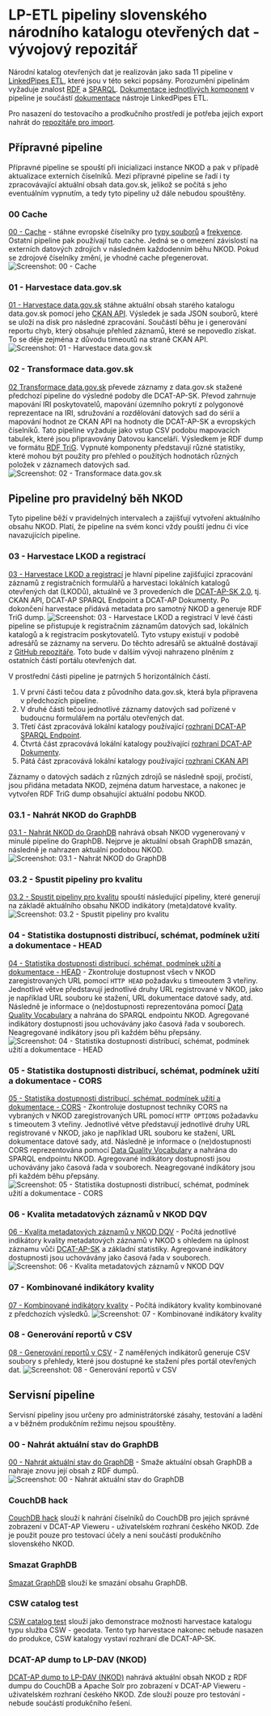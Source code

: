 # LP-ETL pipeliny slovenského národního katalogu otevřených dat - vývojový repozitář
Národní katalog otevřených dat je realizován jako sada 11 pipeline v [LinkedPipes ETL](https://etl.linkedpipes.com), které jsou v této sekci popsány.
Porozumění pipelinám vyžaduje znalost [RDF](https://www.w3.org/TR/rdf11-primer/) a [SPARQL](https://www.w3.org/TR/sparql11-overview/).
[Dokumentace jednotlivých komponent](https://etl.linkedpipes.com/components/) v pipeline je součástí [dokumentace](https://etl.linkedpipes.com/documentation/) nástroje LinkedPipes ETL.

Pro nasazení do testovacího a prodkučního prostředí je potřeba jejich export nahrát do [repozitáře pro import](https://github.com/datova-kancelaria/nkod-pipeline).

## Přípravné pipeline

Přípravné pipeline se spouští při inicializaci instance NKOD a pak v případě aktualizace externích číselníků.
Mezi přípravné pipeline se řadí i ty zpracovávající aktuální obsah data.gov.sk, jelikož se počítá s jeho eventuálním vypnutím, a tedy tyto pipeliny už dále nebudou spouštěny.

### 00 Cache
[00 - Cache](pipeliny/00%20-%20Cache.jsonld) - stáhne evropské číselníky pro [typy souborů](https://op.europa.eu/en/web/eu-vocabularies/dataset/-/resource?uri=http://publications.europa.eu/resource/dataset/file-type) a [frekvence](https://op.europa.eu/en/web/eu-vocabularies/dataset/-/resource?uri=http://publications.europa.eu/resource/dataset/frequency).
Ostatní pipeline pak používají tuto cache.
Jedná se o omezení závislostí na externích datových zdrojích v následném každodenním běhu NKOD.
Pokud se zdrojové číselníky změní, je vhodné cache přegenerovat.
![Screenshot: 00 - Cache](screenshoty/00.webp)

### 01 - Harvestace data.gov.sk
[01 - Harvestace data.gov.sk](pipeliny/01%20-%20Harvestace%20data.gov.sk%20-%20CKAN%20API.jsonld) stáhne aktuální obsah starého katalogu data.gov.sk pomocí jeho [CKAN API](https://docs.ckan.org/en/2.9/api/).
Výsledek je sada JSON souborů, které se uloží na disk pro následné zpracování.
Součástí běhu je i generování reportu chyb, který obsahuje přehled záznamů, které se nepovedlo získat.
To se děje zejména z důvodu timeoutů na straně CKAN API.
![Screenshot: 01 - Harvestace data.gov.sk](screenshoty/01.webp)

### 02 - Transformace data.gov.sk
[02 Transformace data.gov.sk](pipeliny/02%20-%20Transformace%20data.gov.sk%20-%20CKAN.jsonld) převede záznamy z data.gov.sk stažené předchozí pipeline do výsledné podoby dle DCAT-AP-SK.
Převod zahrnuje mapování IRI poskytovatelů, mapování územního pokrytí z polygonové reprezentace na IRI, sdružování a rozdělování datových sad do sérií a mapování hodnot ze CKAN API na hodnoty dle DCAT-AP-SK a evropských číselníků.
Tato pipeline vyžaduje jako vstup CSV podobu mapovacích tabulek, které jsou připravovány Datovou kanceláří.
Výsledkem je RDF dump ve formátu [RDF TriG](https://www.w3.org/TR/trig/).
Vypnuté komponenty představují různé statistiky, které mohou být použity pro přehled o použitých hodnotách různých položek v záznamech datových sad.
![Screenshot: 02 - Transformace data.gov.sk](screenshoty/02.webp)

## Pipeline pro pravidelný běh NKOD

Tyto pipeline běží v pravidelných intervalech a zajišťují vytvoření aktuálního obsahu NKOD.
Platí, že pipeline na svém konci vždy pouští jednu či více navazujících pipeline.

### 03 - Harvestace LKOD a registrací
[03 - Harvestace LKOD a registrací](pipeliny/03%20-%20Harvestace%20LKOD%20a%20registrac%C3%AD.jsonld) je hlavní pipeline zajišťující zpracování záznamů z registračních formulářů a harvestaci lokálních katalogů otevřených dat (LKODů), aktuálně ve 3 provedeních dle [DCAT-AP-SK 2.0](https://datova-kancelaria.github.io/dcat-ap-sk-2.0/), tj. CKAN API, DCAT-AP SPARQL Endpoint a DCAT-AP Dokumenty.
Po dokončení harvestace přidává metadata pro samotný NKOD a generuje RDF TriG dump.
![Screenshot: 03 - Harvestace LKOD a registrací](screenshoty/03.webp)
V levé části pipeline se přistupuje k registračním záznamům datových sad, lokálních katalogů a k registracím poskytovatelů.
Tyto vstupy existují v podobě adresářů se záznamy na serveru.
Do těchto adresářů se aktuálně dostávají z [GitHub repozitáře](https://github.com/datova-kancelaria/nkod-registrace).
Toto bude v dalším vývoji nahrazeno plněním z ostatních částí portálu otevřených dat.

V prostřední části pipeline je patrných 5 horizontálních částí.
1. V první části tečou data z původního data.gov.sk, která byla připravena v předchozích pipeline.
2. V druhé části tečou jednotlivé záznamy datových sad pořízené v budoucnu formulářem na portálu otevřených dat.
3. Třetí část zpracovává lokální katalogy používající [rozhraní DCAT-AP SPARQL Endpoint](https://datova-kancelaria.github.io/dcat-ap-sk-2.0/#rozhranie-sparql-endpoint).
4. Čtvrtá část zpracovává lokální katalogy používající [rozhraní DCAT-AP Dokumenty](https://datova-kancelaria.github.io/dcat-ap-sk-2.0/#rozhranie-dcat-ap-dokumenty).
5. Pátá část zpracovává lokální katalogy používající [rozhraní CKAN API](https://datova-kancelaria.github.io/dcat-ap-sk-2.0/#rozhranie-ckan-api)

Záznamy o datových sadách z různých zdrojů se následně spojí, pročistí, jsou přidána metadata NKOD, zejména datum harvestace, a nakonec je vytvořen RDF TriG dump obsahující aktuální podobu NKOD.

### 03.1 - Nahrát NKOD do GraphDB
[03.1 - Nahrát NKOD do GraphDB](pipeliny/03.1%20-%20Nahr%C3%A1t%20NKOD%20do%20GraphDB.jsonld) nahrává obsah NKOD vygenerovaný v minulé pipeline do GraphDB. Nejprve je aktuální obsah GraphDB smazán, následně je nahrazen aktuální podobou NKOD.
![Screenshot: 03.1 - Nahrát NKOD do GraphDB](screenshoty/03.1.webp)

### 03.2 - Spustit pipeliny pro kvalitu
[03.2 - Spustit pipeliny pro kvalitu](pipeliny/03.2%20-%20Spustit%20pipeliny%20pro%20kvalitu.jsonld) spouští následující pipeliny, které generují na základě aktuálního obsahu NKOD indikátory (meta)datové kvality.
![Screenshot: 03.2 - Spustit pipeliny pro kvalitu](screenshoty/03.2.webp)

### 04 - Statistika dostupnosti distribucí, schémat, podmínek užití a dokumentace - HEAD
[04 - Statistika dostupnosti distribucí, schémat, podmínek užití a dokumentace - HEAD](pipeliny/04%20-%20Statistika%20dostupnosti%20distribuc%C3%AD%2C%20sch%C3%A9mat%2C%20podm%C3%ADnek%20u%C5%BEit%C3%AD%20a%20dokumentace%20-%20HEAD.jsonld) - Zkontroluje dostupnost všech v NKOD zaregistrovaných URL pomocí `HTTP HEAD` požadavku s timeoutem 3 vteřiny.
Jednotlivé větve představují jednotlivé druhy URL registrované v NKOD, jako je například URL souboru ke stažení, URL dokumentace datové sady, atd.
Následně je informace o (ne)dostupnosti reprezentována pomocí [Data Quality Vocabulary](https://www.w3.org/TR/vocab-dqv/) a nahrána do SPARQL endpointu NKOD.
Agregované indikátory dostupnosti jsou uchovávány jako časová řada v souborech.
Neagregované indikátory jsou při každém běhu přepsány.
![Screenshot: 04 - Statistika dostupnosti distribucí, schémat, podmínek užití a dokumentace - HEAD](screenshoty/04.webp)

### 05 - Statistika dostupnosti distribucí, schémat, podmínek užití a dokumentace - CORS
[05 - Statistika dostupnosti distribucí, schémat, podmínek užití a dokumentace - CORS](pipeliny/05%20-%20Statistika%20dostupnosti%20distribuc%C3%AD%2C%20sch%C3%A9mat%2C%20podm%C3%ADnek%20u%C5%BEit%C3%AD%20a%20dokumentace%20-%20CORS.jsonld) - Zkontroluje dostupnost techniky CORS na vybraných v NKOD zaregistrovaných URL pomocí `HTTP OPTIONS` požadavku s timeoutem 3 vteřiny.
Jednotlivé větve představují jednotlivé druhy URL registrované v NKOD, jako je například URL souboru ke stažení, URL dokumentace datové sady, atd.
Následně je informace o (ne)dostupnosti CORS reprezentována pomocí [Data Quality Vocabulary](https://www.w3.org/TR/vocab-dqv/) a nahrána do SPARQL endpointu NKOD.
Agregované indikátory dostupnosti jsou uchovávány jako časová řada v souborech.
Neagregované indikátory jsou při každém běhu přepsány.
![Screenshot: 05 - Statistika dostupnosti distribucí, schémat, podmínek užití a dokumentace - CORS](screenshoty/05.webp)

### 06 - Kvalita metadatových záznamů v NKOD DQV
[06 - Kvalita metadatových záznamů v NKOD DQV](pipeliny/06%20-%20Kvalita%20metadatov%C3%BDch%20z%C3%A1znam%C5%AF%20v%20NKOD%20DQV.jsonld) - Počítá jednotlivé indikátory kvality metadatových záznamů v NKOD s ohledem na úplnost záznamu vůči [DCAT-AP-SK](https://datova-kancelaria.github.io/dcat-ap-sk-2.0/) a základní statistiky.
Agregované indikátory dostupnosti jsou uchovávány jako časová řada v souborech.
![Screenshot: 06 - Kvalita metadatových záznamů v NKOD DQV](screenshoty/06.webp)

### 07 - Kombinované indikátory kvality
[07 - Kombinované indikátory kvality](pipeliny/07%20-%20Kombinovan%C3%A9%20indik%C3%A1tory%20kvality.jsonld) - Počítá indikátory kvality kombinované z předchozích výsledků.
![Screenshot: 07 - Kombinované indikátory kvality](screenshoty/07.webp)

### 08 - Generování reportů v CSV
[08 - Generování reportů v CSV](pipeliny/08%20-%20Generov%C3%A1n%C3%AD%20report%C5%AF%20v%20CSV.jsonld) - Z naměřených indikátorů generuje CSV soubory s přehledy, které jsou dostupné ke stažení přes portál otevřených dat.
![Screenshot: 08 - Generování reportů v CSV](screenshoty/08.webp)

## Servisní pipeline

Servisní pipeliny jsou určeny pro administrátorské zásahy, testování a ladění a v běžném produkčním režimu nejsou spouštěny.

### 00 - Nahrát aktuální stav do GraphDB
[00 - Nahrát aktuální stav do GraphDB](pipeliny/servisn%C3%AD/00%20-%20Nahr%C3%A1t%20aktu%C3%A1ln%C3%AD%20stav%20do%20GraphDB.jsonld) - Smaže aktuální obsah GraphDB a nahraje znovu její obsah z RDF dumpů.
![Screenshot: 00 - Nahrát aktuální stav do GraphDB](screenshoty/00-graphdb.webp)

### CouchDB hack
[CouchDB hack](pipeliny/servisn%C3%AD/CouchDB%20hack.jsonld) slouží k nahrání číselníků do CouchDB pro jejich správné zobrazení v DCAT-AP Vieweru - uživatelském rozhraní českého NKOD. Zde je použit pouze pro testovací účely a není součástí produkčního slovenského NKOD.

### Smazat GraphDB
[Smazat GraphDB](pipeliny/servisn%C3%AD/Smazat%20GraphDB.jsonld) slouží ke smazání obsahu GraphDB.

### CSW catalog test
[CSW catalog test](pipeliny/servisn%C3%AD/CSW%20catalog%20test.jsonld) slouží jako demonstrace možnosti harvestace katalogu typu služba CSW - geodata. Tento typ harvestace nakonec nebude nasazen do produkce, CSW katalogy vystaví rozhraní dle DCAT-AP-SK.

### DCAT-AP dump to LP-DAV (NKOD)
[DCAT-AP dump to LP-DAV (NKOD)](pipeliny/servisn%C3%AD/DCAT-AP%20dump%20to%20LP-DAV%20(NKOD).jsonld) nahrává aktuální obsah NKOD z RDF dumpu do CouchDB a Apache Solr pro zobrazení v DCAT-AP Vieweru - uživatelském rozhraní českého NKOD. Zde slouží pouze pro testování - nebude součástí produkčního řešení.

